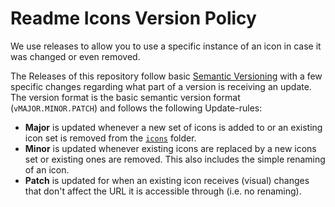 [semver]: https://semver.org/
[icons]: https://github.com/Readme-Workflows/Readme-Icons/tree/main/icons

# Readme Icons Version Policy
We use releases to allow you to use a specific instance of an icon in case it was changed or even removed.

The Releases of this repository follow basic [Semantic Versioning][semver] with a few specific changes regarding what part of a version is receiving an update.  
The version format is the basic semantic version format (`vMAJOR.MINOR.PATCH`) and follows the following Update-rules:

- **Major** is updated whenever a new set of icons is added to or an existing icon set is removed from the [`icons`][icons] folder.
- **Minor** is updated whenever existing icons are replaced by a new icons set or existing ones are removed. This also includes the simple renaming of an icon.
- **Patch** is updated for when an existing icon receives (visual) changes that don't affect the URL it is accessible through (i.e. no renaming).
